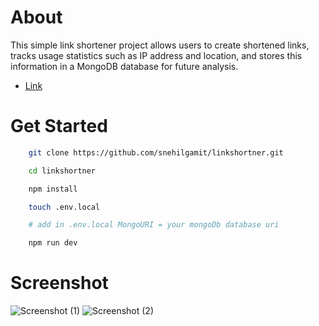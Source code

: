 # About

This simple link shortener project allows users to create shortened links, tracks usage statistics such as IP address and location, and stores this information in a MongoDB database for future analysis.
- [Link](https://limk.site)

# Get Started

```bash
    git clone https://github.com/snehilgamit/linkshortner.git

    cd linkshortner

    npm install

    touch .env.local

    # add in .env.local MongoURI = your mongoDb database uri

    npm run dev
```
# Screenshot

![Screenshot (1)](https://limk.site/screenshot01.png)
![Screenshot (2)](https://limk.site/screenshot02.png)


